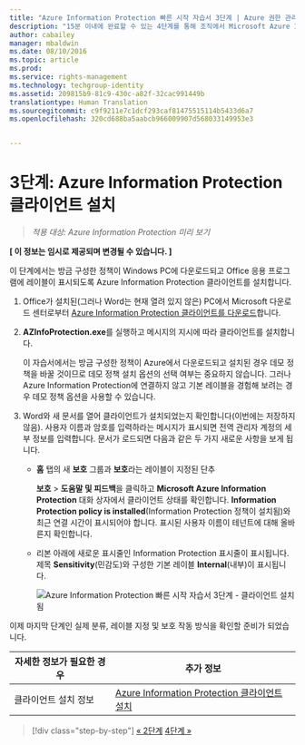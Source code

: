 ```yaml
---
title: "Azure Information Protection 빠른 시작 자습서 3단계 | Azure 권한 관리"
description: "15분 이내에 완료할 수 있는 4단계를 통해 조직에서 Microsoft Azure Information Protection 사용을 빠르게 시작하는 방법을 확인할 수 있는 소개 자습서의 3단계입니다."
author: cabailey
manager: mbaldwin
ms.date: 08/10/2016
ms.topic: article
ms.prod: 
ms.service: rights-management
ms.technology: techgroup-identity
ms.assetid: 209815b9-81c9-430c-a82f-32cac991449b
translationtype: Human Translation
ms.sourcegitcommit: c9f9211e7c1dcf293caf81475515114b5433d6a7
ms.openlocfilehash: 320cd688ba5aabcb966009907d568033149953e3


---
```


# 3단계: Azure Information Protection 클라이언트 설치 

>*적용 대상: Azure Information Protection 미리 보기*

**[ 이 정보는 임시로 제공되며 변경될 수 있습니다. ]**

이 단계에서는 방금 구성한 정책이 Windows PC에 다운로드되고 Office 응용 프로그램에 레이블이 표시되도록 Azure Information Protection 클라이언트를 설치합니다. 

1. Office가 설치된(그러나 Word는 현재 열려 있지 않은) PC에서 Microsoft 다운로드 센터로부터 [Azure Information Protection 클라이언트를 다운로드](https://www.microsoft.com/en-us/download/details.aspx?id=53018)합니다. 

2. **AZInfoProtection.exe**를 실행하고 메시지의 지시에 따라 클라이언트를 설치합니다.

    이 자습서에서는 방금 구성한 정책이 Azure에서 다운로드되고 설치된 경우 데모 정책을 바꿀 것이므로 데모 정책 설치 옵션의 선택 여부는 중요하지 않습니다. 그러나 Azure Information Protection에 연결하지 않고 기본 레이블을 경험해 보려는 경우 데모 정책 옵션을 사용할 수 있습니다. 

3. Word와 새 문서를 열어 클라이언트가 설치되었는지 확인합니다(이번에는 저장하지 않음). 사용자 이름과 암호를 입력하라는 메시지가 표시되면 전역 관리자 계정의 세부 정보를 입력합니다. 문서가 로드되면 다음과 같은 두 가지 새로운 사항을 보게 됩니다.

    - **홈** 탭의 새 **보호** 그룹과 **보호**라는 레이블이 지정된 단추

        **보호** > **도움말 및 피드백**을 클릭하고 **Microsoft Azure Information Protection** 대화 상자에서 클라이언트 상태를 확인합니다. **Information Protection policy is installed**(Information Protection 정책이 설치됨)와 최근 연결 시간이 표시되어야 합니다. 표시된 사용자 이름이 테넌트에 대해 올바른지 확인합니다.

    - 리본 아래에 새로운 표시줄인 Information Protection 표시줄이 표시됩니다. 제목 **Sensitivity**(민감도)와 구성한 기본 레이블 **Internal**(내부)이 표시됩니다. 
    
        ![Azure Information Protection 빠른 시작 자습서 3단계 - 클라이언트 설치됨](../media/word2013-callouts2.png)

이제 마지막 단계인 실제 분류, 레이블 지정 및 보호 작동 방식을 확인할 준비가 되었습니다.

|자세한 정보가 필요한 경우|추가 정보|
|--------------------------------|--------------------------|
|클라이언트 설치 정보|[Azure Information Protection 클라이언트 설치](info-protect-client.md)|


>[!div class="step-by-step"]
[&#171; 2단계](infoprotect-tutorial-step2.md)
[4단계 &#187;](infoprotect-tutorial-step4.md)


<!--HONumber=Aug16_HO4-->


